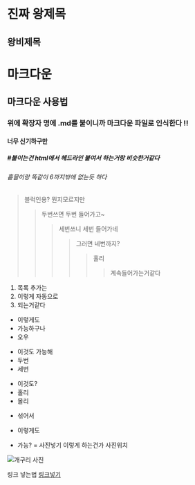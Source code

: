 진짜 왕제목
=

왕비제목
--

# 마크다운

## 마크다운 사용법

### 위에 확장자 명에 .md를 붙이니까 마크다운 파일로 인식한다 !!

#### 너무 신기하구만

##### #붙이는건 html에서 헤드라인 붙여서 하는거랑 비슷한거같다

###### 흩믈이랑 똑같이 6까지밖에 없는듯 하다
> 블럭인용? 뭔지모르지만
> > 두번쓰면 두번 들어가고~
> > > 세번쓰니 세번 들어가네
> > > > 그러면 네번까지?
> > > > > 홀리
> > > > > > 계속들어가는거같다


1. 목록 추가는
2. 이렇게 자동으로
3. 되는거같다

* 이렇게도
* 가능하구나
* 오우

+ 이것도 가능해
+ 두번
+ 세번

- 이것도?
- 홀리
- 몰리

* 섞어서
- 이렇게도
+ 가능?
=
사진넣기 이렇게 하는건가
사진위치  

![개구리 사진](https://pds.joins.com/news/component/htmlphoto_mmdata/201502/28/htm_20150228111110a0103011.jpg)

링크 넣는법 
[링크넣기](https://github.com/kinest1997/Kindergarden/blob/main/Markdown.md#%EB%A7%88%ED%81%AC%EB%8B%A4%EC%9A%B4)

